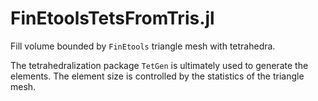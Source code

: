 # FinEtoolsTetsFromTris.jl

Fill volume bounded by `FinEtools` triangle mesh with tetrahedra.

The tetrahedralization package `TetGen` is ultimately used to generate the elements.
The element size is controlled by the statistics of the triangle mesh.

